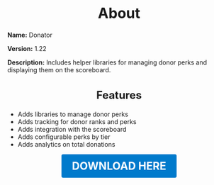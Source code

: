 <h1 style="text-align:center; font-size:2rem; font-weight:bold;">About</h1>

**Name:**
Donator

**Version:**
1.22

**Description:**
Includes helper libraries for managing donor perks and displaying them on the scoreboard.

<h2 style="text-align:center; font-size:1.5rem; font-weight:bold;">Features</h2>

- Adds libraries to manage donor perks
- Adds tracking for donor ranks and perks
- Adds integration with the scoreboard
- Adds configurable perks by tier
- Adds analytics on total donations





<p align="center"><a href="https://github.com/LiliaFramework/Modules/raw/refs/heads/gh-pages/donator.zip" style="display:inline-block;padding:12px 24px;font-size:1.5rem;font-weight:bold;text-decoration:none;color:#fff;background-color:var(--md-primary-fg-color,#007acc);border-radius:4px;">DOWNLOAD HERE</a></p>
